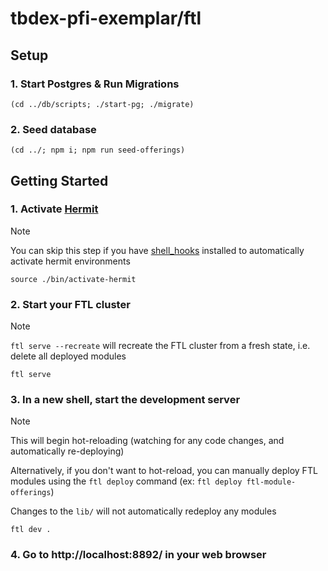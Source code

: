# tbdex-pfi-exemplar/ftl

## Setup

### 1. Start Postgres & Run Migrations

```shell
(cd ../db/scripts; ./start-pg; ./migrate)
```

### 2. Seed database

```shell
(cd ../; npm i; npm run seed-offerings)
```

## Getting Started

### 1. Activate [Hermit](https://cashapp.github.io/hermit/usage/get-started/)

> [!NOTE]
>
> You can skip this step if you have [shell_hooks](https://cashapp.github.io/hermit/usage/shell/) installed to automatically activate hermit environments

```shell
source ./bin/activate-hermit
```

### 2. Start your FTL cluster 

> [!NOTE]
>
> `ftl serve --recreate` will recreate the FTL cluster from a fresh state, i.e. delete all deployed modules

```shell
ftl serve 
```

### 3. In a new shell, start the development server

> [!NOTE]
>
> This will begin hot-reloading (watching for any code changes, and automatically re-deploying)
>
> Alternatively, if you don't want to hot-reload, you can manually deploy FTL modules using the `ftl deploy` command (ex: `ftl deploy ftl-module-offerings`)
>
> Changes to the `lib/` will not automatically redeploy any modules

```shell
ftl dev .
```

### 4. Go to http://localhost:8892/ in your web browser
